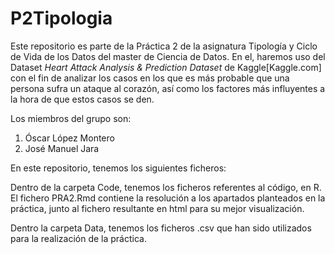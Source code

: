 # P2Tipologia

Este repositorio es parte de la Práctica 2 de la asignatura Tipología y Ciclo de Vida de los Datos del master de Ciencia de Datos. En el, haremos uso del Dataset *Heart Attack Analysis & Prediction Dataset* de Kaggle[Kaggle.com] con el fin de analizar los casos en los que es más probable que una persona sufra un ataque al corazón, así como los factores más influyentes a la hora de que estos casos se den.

Los miembros del grupo son:

 1. Óscar López Montero
 2. José Manuel Jara

En este repositorio, tenemos los siguientes ficheros:

Dentro de la carpeta Code, tenemos los ficheros referentes al código, en R. El fichero PRA2.Rmd contiene la resolución a los apartados planteados en la práctica, junto al fichero resultante en html para su mejor visualización.

Dentro la carpeta Data, tenemos los ficheros .csv que han sido utilizados para la realización de la práctica.

